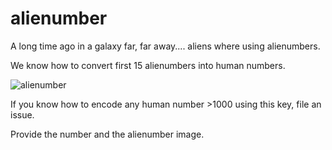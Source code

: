 # alienumber

A long time ago in a galaxy far, far away.... aliens where using alienumbers.

We know how to convert first 15 alienumbers into human numbers.

![alienumber](https://rawgit.com/drom/alienumber/master/alienumber.svg)

If you know how to encode any human number >1000 using this key, file an issue.

Provide the number and the alienumber image.

